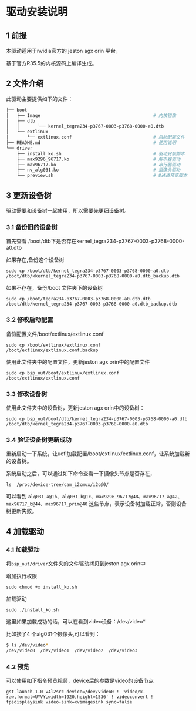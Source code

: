 # 驱动安装说明

## 1 前提

本驱动适用于nvidia官方的 jeston agx orin 平台，

基于官方R35.5的内核源码上编译生成。


## 2 文件介绍

此驱动主要提供如下的文件：

``` bash
├── boot
│   ├── Image                                           # 内核镜像
│   ├── dtb
│   │       └── kernel_tegra234-p3767-0003-p3768-0000-a0.dtb
│   └── extlinux
│       └── extlinux.conf                               # 启动配置文件
├── README.md                                           # 使用说明
└── driver
    ├── install_ko.sh                                   # 驱动安装脚本
    ├── max9296_96717.ko                                # 解串器驱动
    ├── max96717.ko                                     # 串行器驱动
    ├── nv_alg031.ko                                    # 摄像头驱动
    └── preview.sh                                      # 8通道预览脚本
```


## 3 更新设备树

驱动需要和设备树一起使用，所以需要先更细设备树。

### 3.1 备份旧的设备树

首先查看 /boot/dtb下是否存在kernel_tegra234-p3767-0003-p3768-0000-a0.dtb

如果存在,备份这个设备树

` sudo cp /boot/dtb/kernel_tegra234-p3767-0003-p3768-0000-a0.dtb /boot/dtb/kkernel_tegra234-p3767-0003-p3768-0000-a0.dtb_backup.dtb  `

如果不存在，备份/boot 文件夹下的设备树

` sudo cp /boot/tegra234-p3767-0003-p3768-0000-a0.dtb.dtb /boot/dtb/kernel_tegra234-p3767-0003-p3768-0000-a0.dtb_backup.dtb  `

### 3.2 修改启动配置

备份配置文件/boot/extlinux/extlinux.conf

` sudo cp /boot/extlinux/extlinux.conf /boot/extlinux/extlinux.conf.backup `

使用此文件夹中的配置文件，更新jeston agx orin中的配置文件

` sudo cp bsp_out/boot/extlinux/extlinux.conf  /boot/extlinux/extlinux.conf `

### 3.3 修改设备树

使用此文件夹中的设备树，更新jeston agx orin中的设备树：

` sudo cp bsp_out/boot/dtb/kernel_tegra234-p3767-0003-p3768-0000-a0.dtb /boot/dtb/kernel_tegra234-p3767-0003-p3768-0000-a0.dtb `

### 3.4 验证设备树更新成功

重新启动一下系统，让uefi加载配置/boot/extlinux/extlinux.conf，让系统加载新的设备树。

系统启动之后，可以通过如下命令查看一下摄像头节点是否存在，

` ls  /proc/device-tree/cam_i2cmux/i2c@0/ `

可以看到
`alg031_a@1b`、`alg031_b@1c`、`max9296_96717@48`、`max96717_a@42`、` max96717_b@44`、`max96717_prim@40`
这些节点，表示设备树加载正常，否则设备树更新失败。


## 4 加载驱动

### 4.1 加载驱动

将` bsp_out/driver `文件夹的文件驱动拷贝到jeston agx orin中


增加执行权限

` sudo chmod +x install_ko.sh `

加载驱动

` sudo ./install_ko.sh `

这里如果加载成功的话，可以在看到video设备：/dev/video*

比如接了4 个alg031个摄像头,可以看到：

``` bash
$ ls /dev/video*
/dev/video0  /dev/video1  /dev/video2  /dev/video3
```

### 4.2 预览

可以使用如下指令预览视频，device后的参数是video的设备节点

` gst-launch-1.0 v4l2src device=/dev/video0 ! 'video/x-raw,format=UYVY,width=1920,height=1536' ! videoconvert ! fpsdisplaysink video-sink=xvimagesink sync=false
 `

